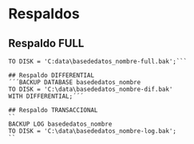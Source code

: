 # Respaldos  
## Respaldo FULL

```BACKUP DATABASE basededatos_nombre  
TO DISK = 'C:data\basededatos_nombre-full.bak';```
  
## Respaldo DIFFERENTIAL
´´´BACKUP DATABASE basededatos_nombre  
TO DISK = 'C:\data\basededatos_nombre-dif.bak'  
WITH DIFFERENTIAL;´´´
  
## Respaldo TRANSACCIONAL
``
BACKUP LOG basededatos_nombre  
TO DISK = 'C:\data\basededatos_nombre-log.bak';
``


